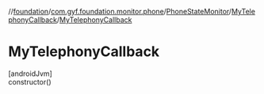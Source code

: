 //[foundation](../../../../index.md)/[com.gyf.foundation.monitor.phone](../../index.md)/[PhoneStateMonitor](../index.md)/[MyTelephonyCallback](index.md)/[MyTelephonyCallback](-my-telephony-callback.md)

# MyTelephonyCallback

[androidJvm]\
constructor()